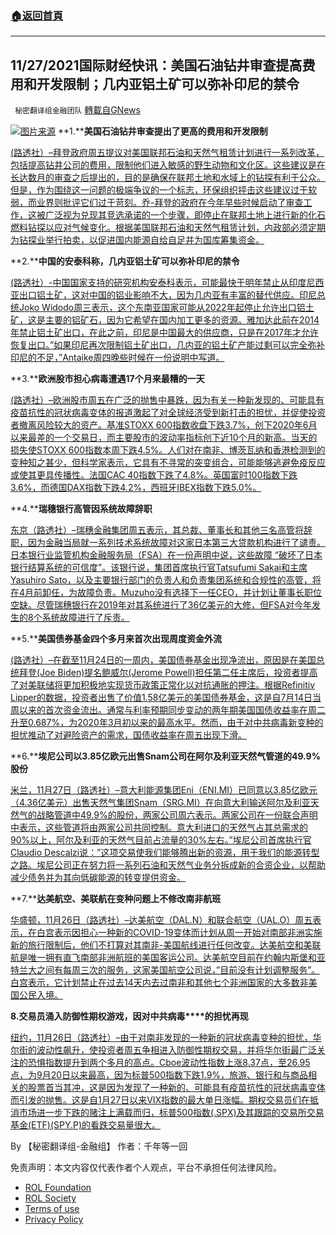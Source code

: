 ###  [:house:返回首頁](https://github.com/ourhimalayas/txt)
---


## 11/27/2021国际财经快讯：美国石油钻井审查提高费用和开发限制；几内亚铝土矿可以弥补印尼的禁令
` 秘密翻译组金融团队` [轉載自GNews](https://gnews.org/zh-hans/1700280/)

![](https://assets.gnews.org/wp-content/uploads/2021/11/图片1-122.png)[图片来源](https://dzm0ugdauank9.cloudfront.net/)
**1.****美国石油钻井审查提出了更高的费用和开发限制**

[(路透社）–拜登政府周五提议对美国联邦石油和天然气租赁计划进行一系列改革，包括提高钻井公司的费用，限制他们进入敏感的野生动物和文化区。这些建议是在长达数月的审查之后提出的，目的是确保在联邦土地和水域上的钻探有利于公众。但是，作为围绕这一问题的极端争议的一个标志，环保组织抨击这些建议过于软弱，而业界则批评它们过于苛刻。乔-拜登的政府在今年早些时候启动了审查工作，这被广泛视为兑现其竞选承诺的一个步骤，即停止在联邦土地上进行新的化石燃料钻探以应对气候变化。根据美国联邦石油和天然气租赁计划，内政部必须定期为钻探业举行拍卖，以促进国内能源自给自足并为国库筹集资金。](https://www.oann.com/biden-administration-proposes-reforms-to-federal-oil-gas-drilling-program/)

**2.****中国的安泰科称，几内亚铝土矿可以弥补印尼的禁令**

[(路透社）-中国国家支持的研究机构安泰科表示，可能最快于明年禁止从印度尼西亚出口铝土矿，这对中国的铝业影响不大，因为几内亚有丰富的替代供应。印尼总统Joko Widodo周三表示，这个东南亚国家可能从2022年起停止允许出口铝土矿，这是主要的铝矿石，因为它希望在国内加工更多的资源。雅加达此前在2014年禁止铝土矿出口，在此之前，印尼是中国最大的供应商，只是在2017年才允许恢复出口。”如果印尼再次限制铝土矿出口，几内亚的铝土矿产能过剩可以完全弥补印尼的不足，”Antaike周四晚些时候在一份说明中写道。](https://www.oann.com/guinea-bauxite-can-make-up-for-indonesia-ban-chinas-antaike-says/)

**3.****欧洲股市担心病毒遭遇17个月来最糟的一天**

[(路透社）–欧洲股市周五在广泛的抛售中暴跌，因为有关一种新发现的、可能具有疫苗抗性的冠状病毒变体的报道激起了对全球经济受到新打击的担忧，并促使投资者撤离风险较大的资产。基准STOXX 600指数收盘下跌3.7%，创下2020年6月以来最差的一个交易日，而主要股市的波动率指标创下近10个月的新高。当天的损失使STOXX 600指数本周下跌4.5%。人们对在南非、博茨瓦纳和香港检测到的变种知之甚少，但科学家表示，它具有不寻常的突变组合，可能能够逃避免疫反应或使其更具传播性。法国CAC 40指数下跌了4.8%。英国富时100指数下跌3.6%，而德国DAX指数下跌4.2%，西班牙IBEX指数下跌5.0%。](https://www.oann.com/european-shares-tumble-on-fears-over-new-virus-variant/)

**4.****瑞穗银行高管因系统故障辞职**

[东京（路透社）–瑞穗金融集团周五表示，其总裁、董事长和其他三名高管将辞职，因为金融当局就一系列技术系统故障对这家日本第三大贷款机构进行了谴责。日本银行业监管机构金融服务局（FSA）在一份声明中说，这些故障 “破坏了日本银行结算系统的可信度”。该银行说，集团首席执行官Tatsufumi Sakai和主席Yasuhiro Sato，以及主要银行部门的负责人和负责集团系统和合规性的高管，将在4月前卸任，为故障负责。Muzuho没有选择下一任CEO，并计划让董事长职位空缺。尽管瑞穗银行在2019年对其系统进行了36亿美元的大修，但FSA对今年发生的8个系统故障进行了斥责。](https://www.oann.com/japans-finance-ministry-takes-punitive-action-vs-mizuho-over-forex-law/)

**5.****美国债券基金四个多月来首次出现周度资金外流**

[(路透社）–在截至11月24日的一周内，美国债券基金出现净流出，原因是在美国总统拜登(Joe Biden)提名鲍威尔(Jerome Powell)担任第二任主席后，投资者提高了对美联储将更加积极地实现货币政策正常化以对抗通胀的押注。根据Refinitiv Lipper的数据，投资者出售了价值1.58亿美元的美国债券基金，这是自7月14日当周以来的首次资金流出。通常与利率预期同步变动的两年期美国国债收益率在周二升至0.687%，为2020年3月初以来的最高水平。然而，由于对中共病毒新变种的担忧推动了对避险资产的需求，国债收益率在周五出现下滑。](https://www.oann.com/u-s-bond-funds-see-first-weekly-outflow-in-over-four-months-lipper/)

**6.****埃尼公司以3.85亿欧元出售Snam公司在阿尔及利亚天然气管道的49.9%股份**

[米兰，11月27日（路透社）–意大利能源集团Eni（ENI.MI）已同意以3.85亿欧元（4.36亿美元）出售天然气集团Snam（SRG.MI）在向意大利输送阿尔及利亚天然气的战略管道中49.9%的股份，两家公司周六表示。两家公司在一份联合声明中表示，这些管道将由两家公司共同控制。意大利进口的天然气占其总需求的90%以上，阿尔及利亚的天然气目前占流量的30%左右。”埃尼公司首席执行官Claudio Descalzi说：”这项交易使我们能够腾出新的资源，用于我们的能源转型之路。埃尼公司正在努力将一系列石油和天然气业务分拆成新的合资企业，以帮助减少债务并为其向低碳能源的转变提供资金。](https://www.reuters.com/business/eni-agrees-sell-snam-499-stake-algeria-gas-pipelines-385-mln-euros-2021-11-27/)

**7.****达美航空、美联航在变种问题上不修改南非航班**

[华盛顿，11月26日（路透社）–达美航空（DAL.N）和联合航空（UAL.O）周五表示，在白宫表示因担心一种新的COVID-19变体而计划从周一开始对南部非洲实施新的旅行限制后，他们不打算对其南非-美国航线进行任何改变。达美航空和美联航是唯一拥有直飞南部非洲航班的美国客运公司。达美航空目前在约翰内斯堡和亚特兰大之间有每周三次的服务，这家美国航空公司说，”目前没有计划调整服务”。白宫表示，它计划禁止在过去14天内去过南非和其他七个非洲国家的大多数非美国公民入境。](https://www.reuters.com/business/aerospace-defense/delta-united-not-revising-south-africa-flights-amid-variant-concerns-2021-11-26/)

**8.****交易员涌入防御性期权游戏，因对****中共病毒****的担忧再现**

[纽约，11月26日（路透社）–由于对南非发现的一种新的冠状病毒变种的担忧，华尔街的波动性飙升，使投资者周五争相进入防御性期权交易，并将华尔街最广泛关注的恐惧指数提升到两个多月的高点。Cboe波动性指数上涨8.37点，至26.95点，为9月20日以来最高，因为标普500指数下跌1.9%，旅游、银行和与商品相关的股票首当其冲，这是因为发现了一种新的、可能具有疫苗抗性的冠状病毒变体而引发的抛售。这是自1月27日以来VIX指数的最大单日涨幅。期权交易员们在抵消市场进一步下跌的赌注上满载而归，标普500指数(.SPX)及其跟踪的交易所交易基金(ETF)(SPY.P)的看跌交易量很大。](https://www.reuters.com/markets/europe/traders-pile-into-defensive-options-plays-covid-19-fears-return-2021-11-26/)

By 【秘密翻译组-金融组】
作者：千年等一回

 

免责声明：本文内容仅代表作者个人观点，平台不承担任何法律风险。

- [ROL Foundation](https://rolfoundation.org/)
- [ROL Society](https://rolsociety.org/)
- [Terms of use](https://gnews.org/terms-of-use-3/)
- [Privacy Policy](https://gnews.org/privacy-policy/)
